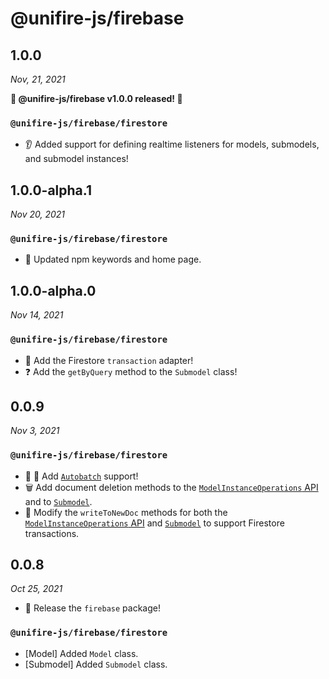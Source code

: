 # @unifire-js/firebase

## 1.0.0

<i>Nov, 21, 2021</i>

**🎉 @unifire-js/firebase v1.0.0 released! 🎉**

### `@unifire-js/firebase/firestore`

* 👂 Added support for defining realtime listeners for models, submodels, and submodel instances!

## 1.0.0-alpha.1

<i>Nov 20, 2021</i>

### `@unifire-js/firebase/firestore`

* 🔧 Updated npm keywords and home page.

## 1.0.0-alpha.0

<i>Nov 14, 2021</i>

### `@unifire-js/firebase/firestore`

* 🤝 Add the Firestore `transaction` adapter!
* ❓ Add the `getByQuery` method to the `Submodel` class!

## 0.0.9

<i>Nov 3, 2021</i>

### `@unifire-js/firebase/firestore`

* 🤖 🎁 Add [`Autobatch`](/packages/firebase/docs/api/autobatcher.md) support!
* 🗑 Add document deletion methods to the [`ModelInstanceOperations` API](/packages/firebase/docs/api/model-instance-operations.md) and to [`Submodel`](/packages/firebase/docs/api/submodel.md).
* 🤝 Modify the `writeToNewDoc` methods for both the [`ModelInstanceOperations` API](/packages/firebase/docs/api/model-instance-operations.md) and [`Submodel`](/packages/firebase/docs/api/submodel.md) to support Firestore transactions.

## 0.0.8

<i>Oct 25, 2021</i>

* 🚀 Release the `firebase` package!

### `@unifire-js/firebase/firestore`

* \[Model\] Added `Model` class.
* \[Submodel\] Added `Submodel` class.